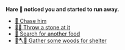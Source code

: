 **Hare 🐰 noticed you and started to run away.**

- [🏃 Chase him](7-2AA.md) 
- [🤾‍♂️ Throw a stone at it](7-2AB.md) 
- [🥣 Search for another food](7-3.md) 
- [🌳🪓⛺ Gather some woods for shelter](../2/2.md)
